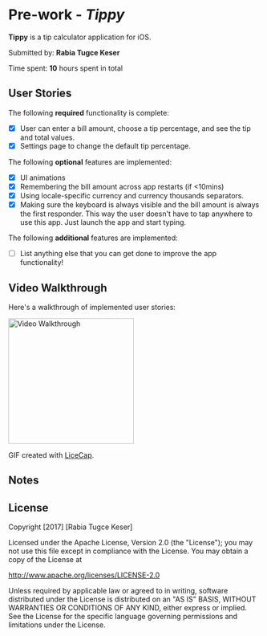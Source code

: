 # Pre-work - *Tippy*

**Tippy** is a tip calculator application for iOS.

Submitted by: **Rabia Tugce Keser**

Time spent: **10** hours spent in total

## User Stories

The following **required** functionality is complete:

* [X] User can enter a bill amount, choose a tip percentage, and see the tip and total values.
* [X] Settings page to change the default tip percentage.

The following **optional** features are implemented:
* [X] UI animations
* [X] Remembering the bill amount across app restarts (if <10mins)
* [X] Using locale-specific currency and currency thousands separators.
* [X] Making sure the keyboard is always visible and the bill amount is always the first responder. This way the user doesn't have to tap anywhere to use this app. Just launch the app and start typing.

The following **additional** features are implemented:

- [ ] List anything else that you can get done to improve the app functionality!

## Video Walkthrough 

Here's a walkthrough of implemented user stories:

<img src='https://cloud.githubusercontent.com/assets/17666583/23628157/50697406-0268-11e7-8f64-37be2f4f3e99.gif' title='Video Walkthrough' width='250' alt='Video Walkthrough' />

GIF created with [LiceCap](http://www.cockos.com/licecap/).

## Notes


## License

Copyright [2017] [Rabia Tugce Keser]

Licensed under the Apache License, Version 2.0 (the "License");
you may not use this file except in compliance with the License.
You may obtain a copy of the License at

http://www.apache.org/licenses/LICENSE-2.0

Unless required by applicable law or agreed to in writing, software
distributed under the License is distributed on an "AS IS" BASIS,
WITHOUT WARRANTIES OR CONDITIONS OF ANY KIND, either express or implied.
See the License for the specific language governing permissions and
limitations under the License.
